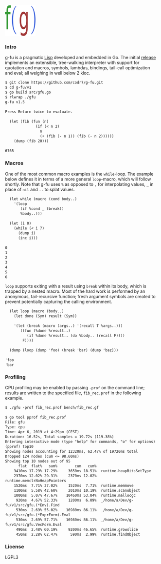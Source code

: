 ![Logo](logo.png)

### Intro
g-fu is a pragmatic [Lisp](https://xkcd.com/297/) developed and embedded in Go. The initial [release](https://github.com/codr7/g-fu/tree/master/v1) implements an extensible, tree-walking interpreter with support for quotation and macros, symbols, lambdas, bindings, tail-call optimization and eval; all weighing in well below 2 kloc.

```
$ git clone https://github.com/codr7/g-fu.git
$ cd g-fu/v1
$ go build src/gfu.go
$ rlwrap ./gfu
g-fu v1.5

Press Return twice to evaluate.

  (let (fib (fun (n)
              (if (< n 2)
                n
                (+ (fib (- n 1)) (fib (- n 2))))))
    (dump (fib 20)))

6765
```

### Macros
One of the most common macro examples is the `while`-loop. The example below defines it in terms of a more general `loop`-macro, which will follow shortly. Note that g-fu uses `%` as opposed to `,` for interpolating values, `_` in place of `nil` and `..` to splat values.

```
  (let while (macro (cond body..)
    '(loop
       (if %cond _ (break))
       %body..)))

  (let (i 0)
    (while (< i 7)
      (dump i)
      (inc i)))

0
1
2
3
4
5
6
```

`loop` supports exiting with a result using `break` within its body, which is trapped by a nested macro. Most of the hard work is performed by an anonymous, tail-recursive function; fresh argument symbols are created to prevent potentially capturing the calling environment.

```
  (let loop (macro (body..)
    (let done (Sym) result (Sym))
  
    '(let (break (macro (args..) '(recall T %args..)))
       ((fun (%done %result..)
          (if %done %result.. (do %body.. (recall F))))
        F))))

  (dump (loop (dump 'foo) (break 'bar) (dump 'baz)))

'foo
'bar
```

### Profiling
CPU profiling may be enabled by passing `-prof` on the command line; results are written to the specified file, `fib_rec.prof` in the following example.

```
$ ./gfu -prof fib_rec.prof bench/fib_rec.gf

$ go tool pprof fib_rec.prof 
File: gfu
Type: cpu
Time: Apr 6, 2019 at 4:29pm (CEST)
Duration: 16.52s, Total samples = 19.72s (119.38%)
Entering interactive mode (type "help" for commands, "o" for options)
(pprof) top10
Showing nodes accounting for 12320ms, 62.47% of 19720ms total
Dropped 124 nodes (cum <= 98.60ms)
Showing top 10 nodes out of 95
      flat  flat%   sum%        cum   cum%
    3410ms 17.29% 17.29%     3650ms 18.51%  runtime.heapBitsSetType
    2370ms 12.02% 29.31%     2370ms 12.02%  runtime.memclrNoHeapPointers
    1520ms  7.71% 37.02%     1520ms  7.71%  runtime.memmove
    1100ms  5.58% 42.60%     2010ms 10.19%  runtime.scanobject
    1000ms  5.07% 47.67%    10460ms 53.04%  runtime.mallocgc
     920ms  4.67% 52.33%     1200ms  6.09%  _/home/a/Dev/g-fu/v1/src/gfu.(*Env).Find
     530ms  2.69% 55.02%    16980ms 86.11%  _/home/a/Dev/g-fu/v1/src/gfu.(*ExprForm).Eval
     530ms  2.69% 57.71%    16980ms 86.11%  _/home/a/Dev/g-fu/v1/src/gfu.VecForm.Eval
     490ms  2.48% 60.19%     9200ms 46.65%  runtime.growslice
     450ms  2.28% 62.47%      590ms  2.99%  runtime.findObject
```

### License
LGPL3